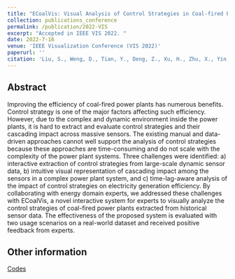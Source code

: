 ```yaml
---
title: "ECoalVis: Visual Analysis of Control Strategies in Coal-fired Power Plants"
collection: publications_conference
permalink: /publication/2022-VIS
excerpt: "Accepted in IEEE VIS 2022. "
date: 2022-7-16
venue: 'IEEE Visualization Conference (VIS 2022)'
paperurl: ''
citation: 'Liu, S., Weng, D., Tian, Y., Deng, Z., Xu, H., Zhu, X., Yin, H., <b>Zhan, X.</b>, Wu, Y. ECoalVis: Visual Analysis of Control Strategies in Coal-fired Power Plants. Accepted in <i>IEEE Visualization Conference (VIS 2022)</i>'
---
```


Abstract
---

Improving the efficiency of coal-fired power plants has numerous benefits. Control strategy is one of the major factors affecting such efficiency. However, due to the complex and dynamic environment inside the power plants, it is hard to extract and evaluate control strategies and their cascading impact across massive sensors. The existing manual and data-driven approaches cannot well support the analysis of control strategies because these approaches are time-consuming and do not scale with the complexity of the power plant systems. Three challenges were identified: a) interactive extraction of control strategies from large-scale dynamic sensor data, b) intuitive visual representation of cascading impact among the sensors in a complex power plant system, and c) time-lag-aware analysis of the impact of control strategies on electricity generation efficiency. By collaborating with energy domain experts, we addressed these challenges with ECoalVis, a novel interactive system for experts to visually analyze the control strategies of coal-fired power plants extracted from historical sensor data. The effectiveness of the proposed system is evaluated with two usage scenarios on a real-world dataset and received positive feedback from experts.

Other information
---
[Codes](https://github.com/ECoalVis/ECoalVis)